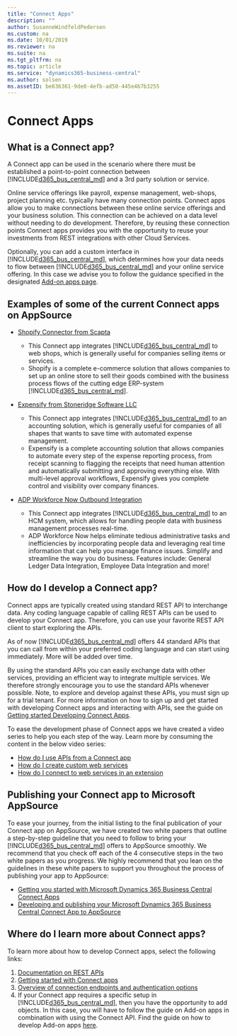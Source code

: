 ```yaml
---
title: "Connect Apps"
description: ""
author: SusanneWindfeldPedersen
ms.custom: na
ms.date: 10/01/2019
ms.reviewer: na
ms.suite: na
ms.tgt_pltfrm: na
ms.topic: article
ms.service: "dynamics365-business-central"
ms.author: solsen
ms.assetID: be636361-9de8-4efb-ad50-445e4b7b3255
---
```


# Connect Apps

## What is a Connect app?
A Connect app can be used in the scenario where there must be established a point-to-point connection between [!INCLUDE[d365_bus_central_md](../includes/d365_bus_central_md.md)] and a 3rd party solution or service.

Online service offerings like payroll, expense management, web-shops, project planning etc. typically have many connection points. Connect apps allow you to make connections between these online service offerings and your business solution. This connection can be achieved on a data level without needing to do development. Therefore, by reusing these connection points Connect apps provides you with the opportunity to reuse your investments from REST integrations with other Cloud Services.  

Optionally, you can add a custom interface in [!INCLUDE[d365_bus_central_md](../includes/d365_bus_central_md.md)], which determines how your data needs to flow between [!INCLUDE[d365_bus_central_md](../includes/d365_bus_central_md.md)] and your online service offering. In this case we advise you to follow the guidance specified in the designated [Add-on apps page](readiness-add-on-apps.md).

## Examples of some of the current Connect apps on AppSource

- [Shopify Connector from Scapta](https://appsource.microsoft.com/en-us/product/dynamics-365-for-finance-and-operations-business-edition/PUBID.scapta%7CAID.50395b48-f7b6-4445-96df-6faaa8c96deb%7CPAPPID.96da1317-c2e8-42ec-aa19-216e33d0da19?tab=Overview)
    - This Connect app integrates [!INCLUDE[d365_bus_central_md](../includes/d365_bus_central_md.md)] to web shops, which is generally useful for companies selling items or services.
    - Shopify is a complete e-commerce solution that allows companies to set up an online store to sell their goods combined with the business process flows of the cutting edge ERP-system [!INCLUDE[d365_bus_central_md](../includes/d365_bus_central_md.md)].
- [Expensify from Stoneridge Software LLC](https://appsource.microsoft.com/da/product/dynamics-365-business-central/PUBID.stoneridge-software%7CAID.aaa85e5d-7f2d-473b-9e9e-d924795fcef1%7CPAPPID.99c36e84-67a4-422a-b8d9-5297c6ebfca5)
    - This Connect app integrates [!INCLUDE[d365_bus_central_md](../includes/d365_bus_central_md.md)] to an accounting solution, which is generally useful for companies of all shapes that wants to save time with automated expense management.
    - Expensify is a complete accounting solution that allows companies to automate every step of the expense reporting process, from receipt scanning to flagging the receipts that need human attention and automatically submitting and approving everything else. With multi-level approval workflows, Expensify gives you complete control and visibility over company finances.
- [ADP Workforce Now Outbound Integration](https://appsource.microsoft.com/en-us/product/dynamics-365-business-central/TYPE.connect%7CPUBID.adp%7CAID.msd_365_financial_erp_outbound_integration_app%7CPAPPID.00000000-0000-0000-0000-000000000000?tab=Overview)

    - This Connect app integrates [!INCLUDE[d365_bus_central_md](../includes/d365_bus_central_md.md)] to an HCM system, which allows for handling people data with business management processes real-time.
    - ADP Workforce Now helps eliminate tedious administrative tasks and inefficiencies by incorporating people data and leveraging real time information that can help you manage finance issues.  Simplify and streamline the way you do business. Features include: General Ledger Data Integration, Employee Data Integration and more!

## How do I develop a Connect app?
Connect apps are typically created using standard REST API to interchange data. Any coding language capable of calling REST APIs can be used to develop your Connect app. Therefore, you can use your favorite REST API client to start exploring the APIs.

As of now [!INCLUDE[d365_bus_central_md](../includes/d365_bus_central_md.md)] offers 44 standard APIs that you can call from within your preferred coding language and can start using immediately. More will be added over time. 

By using the standard APIs you can easily exchange data with other services, providing an efficient way to integrate multiple services. We therefore strongly encourage you to use the standard APIs whenever possible. Note, to explore and develop against these APIs, you must sign up for a trial tenant. For more information on how to sign up and get started with developing Connect apps and interacting with APIs, see the guide on [Getting started Developing Connect Apps](../devenv-develop-connect-apps.md).

To ease the development phase of Connect apps we have created a video series to help you each step of the way. Learn more by consuming the content in the below video series:

- [How do I use APIs from a Connect app](https://www.youtube.com/watch?reload=9&v=_Z5w7STWi4U&list=PLcakwueIHoT-wVFPKUtmxlqcG1kJ0oqq4&t=41s&index=17) 
- [How do I create custom web services](https://www.youtube.com/watch?v=Sm_K6ToxYGc&list=PLcakwueIHoT-wVFPKUtmxlqcG1kJ0oqq4&t=71s&index=18)
- [How do I connect to web services in an extension](https://www.youtube.com/watch?v=hNuC8V9T1tU&list=PLcakwueIHoT-wVFPKUtmxlqcG1kJ0oqq4&t=0s&index=31)

## Publishing your Connect app to Microsoft AppSource
To ease your journey, from the initial listing to the final publication of your Connect app on AppSource, we have created two white papers that outline a step-by-step guideline that you need to follow to bring your [!INCLUDE[d365_bus_central_md](../includes/d365_bus_central_md.md)] offers to AppSource smoothly. We recommend that you check off each of the 4 consecutive steps in the two white papers as you progress. We highly recommend that you lean on the guidelines in these white papers to support you throughout the process of publishing your app to AppSource:

- [Getting you started with Microsoft Dynamics 365 Business Central Connect Apps](https://go.microsoft.com/fwlink/?linkid=2005501)
- [Developing and publishing your Microsoft Dynamics 365 Business Central Connect App to AppSource](https://go.microsoft.com/fwlink/?linkid=2005402)

## Where do I learn more about Connect apps? 
To learn more about how to develop Connect apps, select the following links:  

1. [Documentation on REST APIs](/dynamics-nav/api-reference/v1.0/)  
2. [Getting started with Connect apps](../devenv-develop-connect-apps.md)  
3. [Overview of connection endpoints and authentication options](/dynamics-nav/endpoints-apis-for-dynamics)
4. If your Connect app requires a specific setup in [!INCLUDE[d365_bus_central_md](../includes/d365_bus_central_md.md)], then you have the opportunity to add objects. In this case, you will have to follow the guide on Add-on apps in combination with using the Connect API. Find the guide on how to develop Add-on apps [here](readiness-add-on-apps.md).